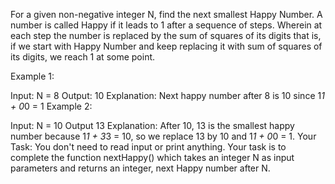 For a given non-negative integer N, find the next smallest Happy Number. A number is called Happy if it leads to 1 after a sequence of steps. Wherein at each step the number is replaced by the sum of squares of its digits that is, if we start with Happy Number and keep replacing it with sum of squares of its digits, we reach 1 at some point.
 
Example 1:

Input:
N = 8
Output:
10
Explanation:
Next happy number after 8 is 10 since
1*1 + 0*0 = 1
Example 2:

Input:
N = 10
Output
13
Explanation:
After 10, 13 is the smallest happy number because
1*1 + 3*3 = 10, so we replace 13 by 10 and 1*1 + 0*0 = 1.
Your Task:
You don't need to read input or print anything. Your task is to complete the function nextHappy() which takes an integer N as input parameters and returns an integer, next Happy number after N.